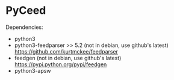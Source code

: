 # PyCeed #

Dependencies:
* python3
* python3-feedparser >> 5.2 (not in debian, use github's latest) https://github.com/kurtmckee/feedparser
* feedgen (not in debian, use github's latest) https://pypi.python.org/pypi/feedgen
* python3-apsw
